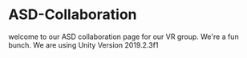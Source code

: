 # ASD-Collaboration
welcome to our ASD collaboration page for our VR group. We're a fun bunch.
We are using Unity Version 2019.2.3f1
